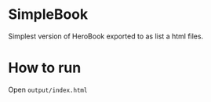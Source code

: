 # SimpleBook

Simplest version of HeroBook exported to as list a html files.

# How to run

Open `output/index.html`
